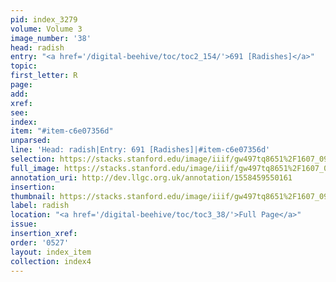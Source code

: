 ```yaml
---
pid: index_3279
volume: Volume 3
image_number: '38'
head: radish
entry: "<a href='/digital-beehive/toc/toc2_154/'>691 [Radishes]</a>"
topic: 
first_letter: R
page: 
add: 
xref: 
see: 
index: 
item: "#item-c6e07356d"
unparsed: 
line: 'Head: radish|Entry: 691 [Radishes]|#item-c6e07356d'
selection: https://stacks.stanford.edu/image/iiif/gw497tq8651%2F1607_0981/1176,2880,412,134/full/0/default.jpg
full_image: https://stacks.stanford.edu/image/iiif/gw497tq8651%2F1607_0981/full/full/0/default.jpg
annotation_uri: http://dev.llgc.org.uk/annotation/1558459550161
insertion: 
thumbnail: https://stacks.stanford.edu/image/iiif/gw497tq8651%2F1607_0981/1176,2880,412,134/150,/0/default.jpg
label: radish
location: "<a href='/digital-beehive/toc/toc3_38/'>Full Page</a>"
issue: 
insertion_xref: 
order: '0527'
layout: index_item
collection: index4
---
```

